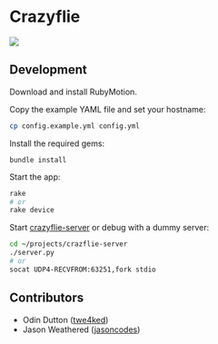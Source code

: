 # Crazyflie

![](http://cl.ly/image/09010a201s0l/content)

## Development

Download and install RubyMotion.

Copy the example YAML file and set your hostname:

``` sh
cp config.example.yml config.yml
```

Install the required gems:

```
bundle install
```

Start the app:

``` sh
rake
# or
rake device
```

Start [crazyflie-server] or debug with a dummy server:

``` sh
cd ~/projects/crazflie-server
./server.py
# or
socat UDP4-RECVFROM:63251,fork stdio
```

## Contributors

* Odin Dutton ([twe4ked])
* Jason Weathered ([jasoncodes])

[jasoncodes]: https://github.com/jasoncodes
[twe4ked]: https://github.com/twe4ked
[crazyflie-server]: https://github.com/jasoncodes/crazyflie-server
